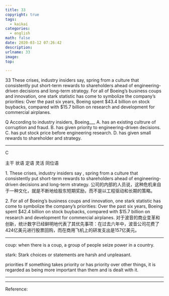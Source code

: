 ```yaml
---
title: 33
copyright: true
tags:
  - kaikai
categories:
  - english
math: false
date: 2020-03-12 07:26:42
description:
urlname: 33
image:
top:

---
```

<span id="inline-yellow">33</span>
These crises, industry insiders say, spring from a culture that consistently put short-term rewards to shareholders ahead of engineering-driven decisions and long-term strategy. For all of Boeing’s business coups and innovation, one stark statistic has come to symbolize the company’s priorities: Over the past six years, Boeing spent $43.4 billion on stock buybacks, compared with $15.7 billion on research and development for commercial airplanes.

<span id="inline-blue">Q</span>
According to industry insiders, Boeing___
A. has an existing cultrure of corruption and fraud.
B. has given priority to engineering-driven decisions.
C. has put stock price before engineering research.
D. has given small rewards to shareholder and strategy.

---

<!--more-->

<span id="inline-toc">C</span>


<span id="inline-yellow">主干</span>
<span id="inline-green">状语</span>
<span id="inline-red">定语</span>
<span id="inline-blue">灵活</span>
<span id="inline-purple">同位语</span>

<span id="inline-toc">1.</span>
<span id="inline-yellow">These crises</span>, <span id="inline-green">industry insiders say</span> , <span id="inline-yellow">spring from a culture </span> <span id="inline-red">that consistently put short-term rewards to shareholders ahead of engineering-driven decisions and long-term strategy.</span> 
公司的内部的人员说，这种危机来自于一种文化，就是不断地给股东短期奖励，而不是以工程驱动和长期的策略。



<span id="inline-toc">2.</span>
<span id="inline-green">For all of Boeing’s business coups and innovation</span>, <span id="inline-yellow">one stark statistic has come to symbolize the company’s priorities</span>: <span id="inline-green">Over the past six years</span>,<span id="inline-yellow"> Boeing spent $42.4 billion on stock buybacks</span>, <span id="inline-green">compared with $15.7 billion</span><span id="inline-red"> on research and development for commercial airplanes</span>.
对于波音的商业变革和创新，统计数字已经鲜明地代表了其优先事项：在过去六年中，波音公司花费了424亿美元进行股票回购，而在商用飞机上的研发支出是157亿美元。



---

<span id="inline-green">coup</span>:
when there is a coup, a group of people seize power in a country.

<span id="inline-green">stark</span>:
Stark choices or statements are harsh and unpleasant.

<span id="inline-green">priorities</span>
If something takes priority or has priority over other things, it is regarded as being more important than them and is dealt with it.


---



---
Reference:

